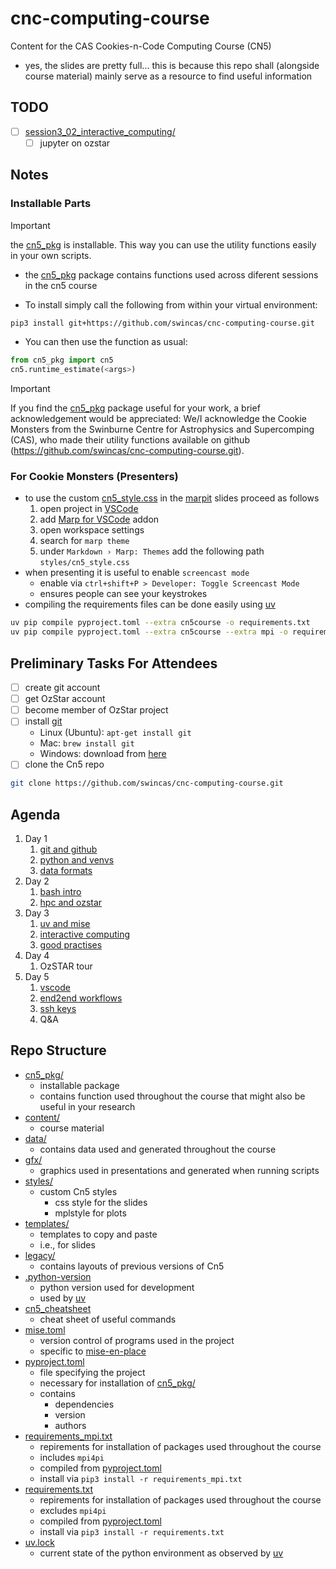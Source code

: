 # cnc-computing-course
Content for the CAS Cookies-n-Code Computing Course (CN5)
* yes, the slides are pretty full... this is because this repo shall (alongside course material) mainly serve as a resource to find useful information

## TODO
- [ ] [session3_02_interactive_computing/](./content/session3_02_interactive_computing/)
    - [ ] jupyter on ozstar

## Notes

### Installable Parts

> [!IMPORTANT]
> the [cn5_pkg](./cn5_pkg/) is installable.
> This way you can use the utility functions easily in your own scripts.

* the [cn5_pkg](./cn5_pkg/) package contains functions used across diferent sessions in the cn5 course

* To install simply call the following from within your virtual environment:
```bash
pip3 install git+https://github.com/swincas/cnc-computing-course.git
```
* You can then use the function as usual:
```python
from cn5_pkg import cn5
cn5.runtime_estimate(<args>)
```

> [!IMPORTANT]
> If you find the [cn5_pkg](./cn5_pkg/) package useful for your work, a brief acknowledgement would be appreciated:
> We/I acknowledge the Cookie Monsters from the Swinburne Centre for Astrophysics and Supercomping (CAS), who made their utility functions available on github (https://github.com/swincas/cnc-computing-course.git).

### For Cookie Monsters (Presenters)
* to use the custom [cn5_style.css](./styles/cn5_style.css) in the [marpit](https://marpit.marp.app/) slides proceed as follows
    1. open project in [VSCode](https://code.visualstudio.com/)
    2. add [Marp for VSCode](https://marketplace.visualstudio.com/items?itemName=marp-team.marp-vscode) addon
    3. open workspace settings
    4. search for `marp theme`
    5. under `Markdown › Marp: Themes` add the following path `styles/cn5_style.css`
* when presenting it is useful to enable `screencast mode`
    * enable via `ctrl+shift+P > Developer: Toggle Screencast Mode`
    * ensures people can see your keystrokes
* compiling the requirements files can be done easily using [uv](https://docs.astral.sh/uv/)
```bash
uv pip compile pyproject.toml --extra cn5course -o requirements.txt                 #no mpi
uv pip compile pyproject.toml --extra cn5course --extra mpi -o requirements_mpi.txt #with mpi (for OzSTAR)
```

## Preliminary Tasks For Attendees
- [ ] create git account
- [ ] get OzStar account
- [ ] become member of OzStar project
- [ ] install [git](https://git-scm.com/)
    - Linux (Ubuntu): `apt-get install git`
    - Mac: `brew install git`
    - Windows: download from [here](https://git-scm.com/downloads/win)
- [ ] clone the Cn5 repo
```bash
git clone https://github.com/swincas/cnc-computing-course.git
```

## Agenda
1. Day 1
    1. [git and github](./content/session1_01_git_github/)
    1. [python and venvs](./content/session1_02_python/)
    1. [data formats](./content/session1_03_data_formats/)
1. Day 2
    1. [bash intro](./content/session2_01_bash/)
    1. [hpc and ozstar](./content/session2_02_hpc_ozstar/)
1. Day 3
    1. [uv and mise](./content/session3_01_uv_mise/)
    1. [interactive computing](./content/session3_02_interactive_computing/)
    1. [good practises](./content/session3_03_good_practises/)
1. Day 4
    1. OzSTAR tour
1. Day 5
    1. [vscode](./content/session4_01_vscode/)
    1. [end2end workflows](./content/session4_02_end2end_workflows/)
    1. [ssh keys](./content/session4_03_sshkeys/)
    1. Q&A

## Repo Structure
* [cn5_pkg/](./cn5_pkg/)
    * installable package
    * contains function used throughout the course that might also be useful in your research
* [content/](./content)
    * course material
* [data/](./data/)
    * contains data used and generated throughout the course
* [gfx/](./gfx/)
    * graphics used in presentations and generated when running scripts
* [styles/](./styles/)
    * custom Cn5 styles
        * css style for the slides
        * mplstyle for plots
* [templates/](./templates/)
    * templates to copy and paste
    * i.e., for slides
* [legacy/](./legacy/)
    * contains layouts of previous versions of Cn5
* [.python-version](./.python-version)
    * python version used for development
    * used by [uv](https://docs.astral.sh/uv/)
* [cn5_cheatsheet](./cn5_cheatsheet.pdf)
    * cheat sheet of useful commands
* [mise.toml](./mise.toml)
    * version control of programs used in the project
    * specific to [mise-en-place](https://mise.jdx.dev/)
* [pyproject.toml](./pyproject.toml)
    * file specifying the project
    * necessary for installation of [cn5_pkg/](./cn5_pkg/)
    * contains
        * dependencies
        * version
        * authors
* [requirements_mpi.txt](./requirements_mpi.txt)
    * repirements for installation of packages used throughout the course
    * includes `mpi4pi`
    * compiled from [pyproject.toml](./pyproject.toml)
    * install via `pip3 install -r requirements_mpi.txt`
* [requirements.txt](./requirements.txt)
    * repirements for installation of packages used throughout the course
    * excludes `mpi4pi`
    * compiled from [pyproject.toml](./pyproject.toml)
    * install via `pip3 install -r requirements.txt`
* [uv.lock](./uv.lock)
    * current state of the python environment as observed by [uv](https://docs.astral.sh/uv/)